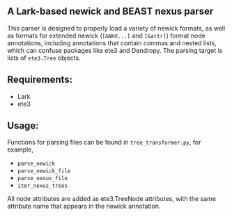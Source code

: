 ## A Lark-based newick and BEAST nexus parser

This parser is designed to properly load a variety of newick formats, as well
as formats for extended newick (`[&NHX...]` and `[&attr]`) format node
annotations, including annotations that contain commas and nested lists, which
can confuse packages like ete3 and Dendropy.
The parsing target is lists of `ete3.Tree` objects.

## Requirements:
* Lark
* ete3

## Usage:
Functions for parsing files can be found in `tree_transformer.py`, for example,
* `parse_newick`
* `parse_newick_file`
* `parse_nexus_file`
* `iter_nexus_trees`


All node attributes are added as ete3.TreeNode attributes, with the same
attribute name that appears in the newick annotation.
